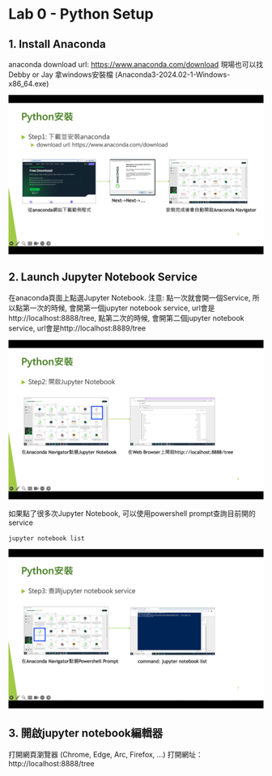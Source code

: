 # Lab 0 - Python Setup


## 1. Install Anaconda
anaconda download url: https://www.anaconda.com/download
現場也可以找Debby or Jay 拿windows安裝檔 (Anaconda3-2024.02-1-Windows-x86_64.exe)

![](images/01.png)


## 2. Launch Jupyter Notebook Service
在anaconda頁面上點選Jupyter Notebook. 注意: 點一次就會開一個Service, 所以點第一次的時候, 會開第一個jupyter notebook service, url會是http://localhost:8888/tree, 點第二次的時候, 會開第二個jupyter notebook service, url會是http://localhost:8889/tree

![](images/02.png)


如果點了很多次Jupyter Notebook, 可以使用powershell prompt查詢目前開的service

```shell
jupyter notebook list
```

![](images/03.png)

## 3. 開啟jupyter notebook編輯器
打開網頁瀏覽器 (Chrome, Edge, Arc, Firefox, ...)
打開網址：http://localhost:8888/tree